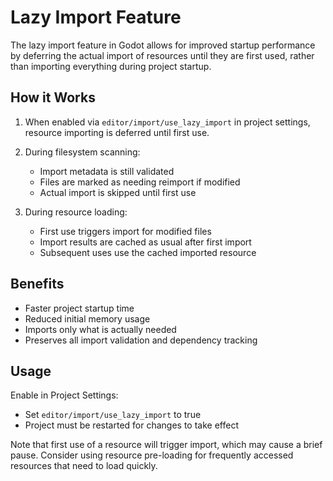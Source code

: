 Lazy Import Feature
================

The lazy import feature in Godot allows for improved startup performance by deferring the actual import of resources until they are first used, rather than importing everything during project startup.

How it Works
-----------

1. When enabled via `editor/import/use_lazy_import` in project settings, resource importing is deferred until first use.

2. During filesystem scanning:
   - Import metadata is still validated
   - Files are marked as needing reimport if modified
   - Actual import is skipped until first use

3. During resource loading:
   - First use triggers import for modified files
   - Import results are cached as usual after first import
   - Subsequent uses use the cached imported resource 

Benefits
--------

- Faster project startup time
- Reduced initial memory usage
- Imports only what is actually needed
- Preserves all import validation and dependency tracking

Usage
-----

Enable in Project Settings:
- Set `editor/import/use_lazy_import` to true
- Project must be restarted for changes to take effect

Note that first use of a resource will trigger import, which may cause a brief pause. Consider using resource pre-loading for frequently accessed resources that need to load quickly.